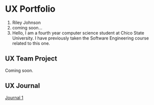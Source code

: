 # UX Portfolio

1. Riley Johnson
2. coming soon...
3. Hello, I am a fourth year computer science student at Chico State University. I have previously taken the Software Engineering course related to this one.

## UX Team Project

Coming soon.

## UX Journal

[Journal 1](journal/)
